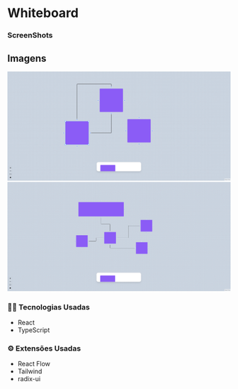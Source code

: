 # Whiteboard

<h3>ScreenShots</h3>


## Imagens
![Screenshot_1](/src/assets/preview.png "Screenshot_1")![Screenshot_3](/src/assets/preview2.png "Screenshot_2")



<h3>👩‍💻 Tecnologias Usadas</h3>
<ul>
    <li>React</li>
    <li>TypeScript</li>
</ul>
<h3>⚙ Extensões Usadas</h3>
<ul>
    <li>React Flow</li>
    <li>Tailwind</li>
    <li>radix-ui</li>
</ul>
